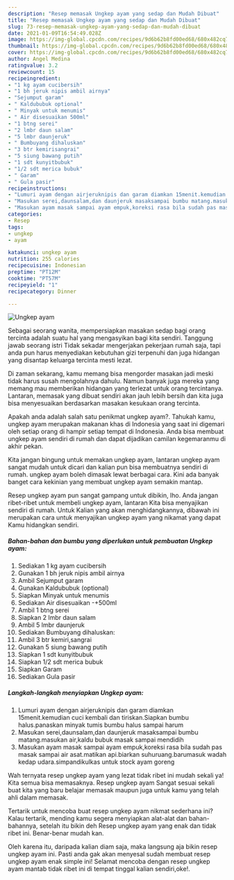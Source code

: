 ```yaml
---
description: "Resep memasak Ungkep ayam yang sedap dan Mudah Dibuat"
title: "Resep memasak Ungkep ayam yang sedap dan Mudah Dibuat"
slug: 73-resep-memasak-ungkep-ayam-yang-sedap-dan-mudah-dibuat
date: 2021-01-09T16:54:49.028Z
image: https://img-global.cpcdn.com/recipes/9d6b62b8fd00ed68/680x482cq70/ungkep-ayam-foto-resep-utama.jpg
thumbnail: https://img-global.cpcdn.com/recipes/9d6b62b8fd00ed68/680x482cq70/ungkep-ayam-foto-resep-utama.jpg
cover: https://img-global.cpcdn.com/recipes/9d6b62b8fd00ed68/680x482cq70/ungkep-ayam-foto-resep-utama.jpg
author: Angel Medina
ratingvalue: 3.2
reviewcount: 15
recipeingredient:
- "1 kg ayam cucibersih"
- "1 bh jeruk nipis ambil airnya"
- "Sejumput garam"
- " Kaldububuk optional"
- " Minyak untuk menumis"
- " Air disesuaikan 500ml"
- "1 btng serei"
- "2 lmbr daun salam"
- "5 lmbr daunjeruk"
- " Bumbuyang dihaluskan"
- "3 btr kemirisangrai"
- "5 siung bawang putih"
- "1 sdt kunyitbubuk"
- "1/2 sdt merica bubuk"
- " Garam"
- " Gula pasir"
recipeinstructions:
- "Lumuri ayam dengan airjeruknipis dan garam diamkan 15menit.kemudian cuci kembali dan tiriskan.Siapkan bumbu halus.panaskan minyak tumis bumbu halus sampai harum"
- "Masukan serei,daunsalam,dan daunjeruk masaksampai bumbu matang.masukan air,kaldu bubuk masak sampai mendidih"
- "Masukan ayam masak sampai ayam empuk,koreksi rasa bila sudah pas masak sampai air asat.matikan api.biarkan suhuruang.barumasuk wadah kedap udara.simpandikulkas untuk stock ayam goreng"
categories:
- Resep
tags:
- ungkep
- ayam

katakunci: ungkep ayam 
nutrition: 255 calories
recipecuisine: Indonesian
preptime: "PT12M"
cooktime: "PT57M"
recipeyield: "1"
recipecategory: Dinner

---
```



![Ungkep ayam](https://img-global.cpcdn.com/recipes/9d6b62b8fd00ed68/680x482cq70/ungkep-ayam-foto-resep-utama.jpg)

Sebagai seorang wanita, mempersiapkan masakan sedap bagi orang tercinta adalah suatu hal yang mengasyikan bagi kita sendiri. Tanggung jawab seorang istri Tidak sekadar mengerjakan pekerjaan rumah saja, tapi anda pun harus menyediakan kebutuhan gizi terpenuhi dan juga hidangan yang disantap keluarga tercinta mesti lezat.

Di zaman  sekarang, kamu memang bisa mengorder masakan jadi meski tidak harus susah mengolahnya dahulu. Namun banyak juga mereka yang memang mau memberikan hidangan yang terlezat untuk orang tercintanya. Lantaran, memasak yang dibuat sendiri akan jauh lebih bersih dan kita juga bisa menyesuaikan berdasarkan masakan kesukaan orang tercinta. 



Apakah anda adalah salah satu penikmat ungkep ayam?. Tahukah kamu, ungkep ayam merupakan makanan khas di Indonesia yang saat ini digemari oleh setiap orang di hampir setiap tempat di Indonesia. Anda bisa membuat ungkep ayam sendiri di rumah dan dapat dijadikan camilan kegemaranmu di akhir pekan.

Kita jangan bingung untuk memakan ungkep ayam, lantaran ungkep ayam sangat mudah untuk dicari dan kalian pun bisa membuatnya sendiri di rumah. ungkep ayam boleh dimasak lewat berbagai cara. Kini ada banyak banget cara kekinian yang membuat ungkep ayam semakin mantap.

Resep ungkep ayam pun sangat gampang untuk dibikin, lho. Anda jangan ribet-ribet untuk membeli ungkep ayam, lantaran Kita bisa menyajikan sendiri di rumah. Untuk Kalian yang akan menghidangkannya, dibawah ini merupakan cara untuk menyajikan ungkep ayam yang nikamat yang dapat Kamu hidangkan sendiri.

<!--inarticleads1-->

##### Bahan-bahan dan bumbu yang diperlukan untuk pembuatan Ungkep ayam:

1. Sediakan 1 kg ayam cucibersih
1. Gunakan 1 bh jeruk nipis ambil airnya
1. Ambil Sejumput garam
1. Gunakan  Kaldububuk (optional)
1. Siapkan  Minyak untuk menumis
1. Sediakan  Air disesuaikan -+500ml
1. Ambil 1 btng serei
1. Siapkan 2 lmbr daun salam
1. Ambil 5 lmbr daunjeruk
1. Sediakan  Bumbuyang dihaluskan:
1. Ambil 3 btr kemiri,sangrai
1. Gunakan 5 siung bawang putih
1. Siapkan 1 sdt kunyitbubuk
1. Siapkan 1/2 sdt merica bubuk
1. Siapkan  Garam
1. Sediakan  Gula pasir




<!--inarticleads2-->

##### Langkah-langkah menyiapkan Ungkep ayam:

1. Lumuri ayam dengan airjeruknipis dan garam diamkan 15menit.kemudian cuci kembali dan tiriskan.Siapkan bumbu halus.panaskan minyak tumis bumbu halus sampai harum
1. Masukan serei,daunsalam,dan daunjeruk masaksampai bumbu matang.masukan air,kaldu bubuk masak sampai mendidih
1. Masukan ayam masak sampai ayam empuk,koreksi rasa bila sudah pas masak sampai air asat.matikan api.biarkan suhuruang.barumasuk wadah kedap udara.simpandikulkas untuk stock ayam goreng




Wah ternyata resep ungkep ayam yang lezat tidak ribet ini mudah sekali ya! Kita semua bisa memasaknya. Resep ungkep ayam Sangat sesuai sekali buat kita yang baru belajar memasak maupun juga untuk kamu yang telah ahli dalam memasak.

Tertarik untuk mencoba buat resep ungkep ayam nikmat sederhana ini? Kalau tertarik, mending kamu segera menyiapkan alat-alat dan bahan-bahannya, setelah itu bikin deh Resep ungkep ayam yang enak dan tidak ribet ini. Benar-benar mudah kan. 

Oleh karena itu, daripada kalian diam saja, maka langsung aja bikin resep ungkep ayam ini. Pasti anda gak akan menyesal sudah membuat resep ungkep ayam enak simple ini! Selamat mencoba dengan resep ungkep ayam mantab tidak ribet ini di tempat tinggal kalian sendiri,oke!.

